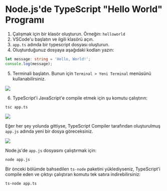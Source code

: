# Node.js'de TypeScript "Hello World" Programı

1. Çalışmak için bir klasör oluşturun. Örneğin: `helloworld`
2. VSCode'u başlatın ve ilgili klasörü açın.
3. `app.ts` adında bir typescript dosyası oluşturun.
4. Oluşturduğunuz dosyaya aşağıdaki kodları yazın:

```ts
let message: string = 'Hello, World!';
console.log(message);
```

5. Terminali başlatın. Bunun için `Terminal > Yeni Terminal` menüsünü kullanabilirsiniz.

![](https://www.typescripttutorial.net/wp-content/uploads/2020/05/TypeScript-Hello-World-Launch-Terminal.png)

6. TypeScript'i JavaScript'e compile etmek için şu komutu çalıştırın:

```shell
tsc app.ts
```

![](https://www.typescripttutorial.net/wp-content/uploads/2020/05/TypeScript-Hello-World-compile-TS-file.png)

Eğer her şey yolunda gittiyse, TypeScript Compiler tarafından oluşturulmuş `app.js` adında yeni bir dosya göreceksiniz.

![](https://www.typescripttutorial.net/wp-content/uploads/2020/05/TypeScript-Hello-World-Output-file.png)

Node.js'de `app.js` dosyasını çalıştırmak için:

```shell
node app.js
```

Bir önceki bölümde bahsedilen `ts-node` paketini yüklediyseniz, TypeScript'i compile eden ve çıktıyı çalıştıran komutu tek satıra indirebilirsiniz:

```shell
ts-node app.ts
```
